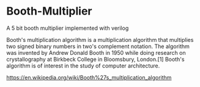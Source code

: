 # Booth-Multiplier

A 5 bit booth multiplier implemented with verilog

Booth's multiplication algorithm is a multiplication algorithm that multiplies two signed binary numbers in two's complement notation. The algorithm was invented by Andrew Donald Booth in 1950 while doing research on crystallography at Birkbeck College in Bloomsbury, London.[1] Booth's algorithm is of interest in the study of computer architecture.

https://en.wikipedia.org/wiki/Booth%27s_multiplication_algorithm
